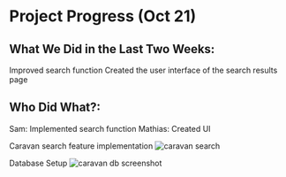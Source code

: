 # Project Progress (Oct 21)


## What We Did in the Last Two Weeks:
Improved search function
Created the user interface of the search results page

## Who Did What?:
Sam: Implemented search function
Mathias: Created UI

Caravan search feature implementation
![caravan search](https://user-images.githubusercontent.com/60152855/196492178-a26fce22-6d2f-4229-9a2c-791c997906af.gif)

Database Setup
![caravan db screenshot](https://user-images.githubusercontent.com/60152855/196504063-88a07277-3319-4cfa-94ea-9a22740c5df0.PNG)
